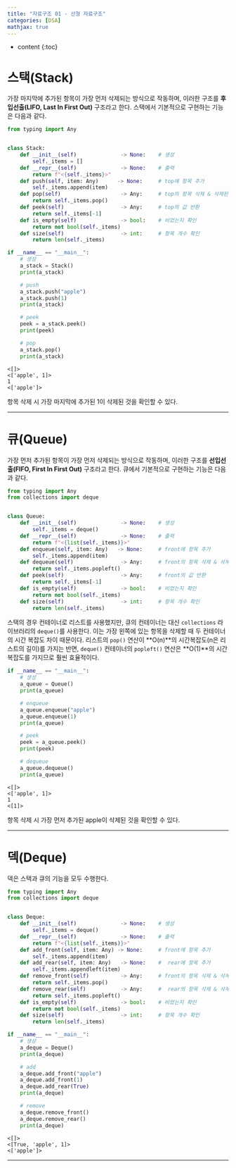 ```yaml
---
title: "자료구조 01 - 선형 자료구조"
categories: [DSA]
mathjax: true
---
```


* content
{:toc}
# 스택(Stack)

가장 마지막에 추가된 항목이 가장 먼저 삭제되는 방식으로 작동하며, 이러한 구조를 **후입선출(LIFO, Last In First Out)** 구조라고 한다. 스택에서 기본적으로 구현하는 기능은 다음과 같다.

```python
from typing import Any


class Stack:
    def __init__(self)              -> None:    # 생성
        self._items = []
    def __repr__(self)              -> None:    # 출력
        return f"<{self._items}>"
    def push(self, item: Any)      -> None:     # top에 항목 추가
        self._items.append(item)
    def pop(self)                   -> Any:     # top의 항목 삭제 & 삭제된 값 반환
        return self._items.pop()
    def peek(self)                  -> Any:     # top의 값 반환
        return self._items[-1]
    def is_empty(self)              -> bool:    # 비었는지 확인
        return not bool(self._items)
    def size(self)                  -> int:     # 항목 개수 확인
        return len(self._items)
```

```py
if __name__ == "__main__":
    # 생성
    a_stack = Stack()
    print(a_stack)

    # push
    a_stack.push("apple")
    a_stack.push(1)
    print(a_stack)

    # peek
    peek = a_stack.peek()
    print(peek)

    # pop
    a_stack.pop()
    print(a_stack)
```

```
<[]>
<['apple', 1]>        
1
<['apple']>
```

항목 삭제 시 가장 마지막에 추가된 1이 삭제된 것을 확인할 수 있다.

---

# 큐(Queue)

가장 먼저 추가된 항목이 가장 먼저 삭제되는 방식으로 작동하며, 이러한 구조를 **선입선출(FIFO, First In First Out)** 구조라고 한다. 큐에서 기본적으로 구현하는 기능은 다음과 같다.

```python
from typing import Any
from collections import deque


class Queue:
    def __init__(self)              -> None:    # 생성
        self._items = deque()
    def __repr__(self)              -> None:    # 출력
        return f"<{list(self._items)}>"
    def enqueue(self, item: Any)   -> None:     # front에 항목 추가
        self._items.append(item)
    def dequeue(self)               -> Any:     # front의 항목 삭제 & 삭제된 값 반환
        return self._items.popleft()
    def peek(self)                  -> Any:     # front의 값 반환
        return self._items[-1]
    def is_empty(self)              -> bool:    # 비었는지 확인
        return not bool(self._items)
    def size(self)                  -> int:     # 항목 개수 확인
        return len(self._items)
```

스택의 경우 컨테이너로 리스트를 사용했지만, 큐의 컨테이너는 대신 `collections` 라이브러리의 `deque()`를 사용한다. 이는 가장 왼쪽에 있는 항목을 삭제할 때 두 컨테이너의 시간 복잡도 차이 때문이다. 리스트의 `pop()` 연산이 **O(n)**의 시간복잡도(n은 리스트의 길이)를 가지는 반면, `deque()` 컨테이너의 `popleft()` 연산은 **O(1)**의 시간복잡도를 가지므로 훨씬 효율적이다.

```python
if __name__ == "__main__":
    # 생성
    a_queue = Queue()
    print(a_queue)

    # enqueue
    a_queue.enqueue("apple")
    a_queue.enqueue(1)
    print(a_queue)

    # peek
    peek = a_queue.peek()
    print(peek)

    # dequeue
    a_queue.dequeue()
    print(a_queue)
```

```
<[]>
<['apple', 1]>        
1
<[1]>
```

항목 삭제 시 가장 먼저 추가된 apple이 삭제된 것을 확인할 수 있다.

---

# 덱(Deque)

덱은 스택과 큐의 기능을 모두 수행한다.

```python
from typing import Any
from collections import deque


class Deque:
    def __init__(self)              -> None:    # 생성
        self._items = deque()
    def __repr__(self)              -> None:    # 출력
        return f"<{list(self._items)}>"
    def add_front(self, item: Any) -> None:     # front에 항목 추가
        self._items.append(item)
    def add_rear(self, item: Any)   -> None:    #  rear에 항목 추가
        self._items.appendleft(item)
    def remove_front(self)          -> Any:     # front의 항목 삭제 & 삭제된 값 반환
        return self._items.pop()
    def remove_rear(self)           -> Any:     #  rear의 항목 삭제 & 삭제된 값 반환
        return self._items.popleft()
    def is_empty(self)              -> bool:    # 비었는지 확인
        return not bool(self._items)
    def size(self)                  -> int:     # 항목 개수 확인
        return len(self._items)
```

```python
if __name__ == "__main__":
    # 생성
    a_deque = Deque()
    print(a_deque)

    # add
    a_deque.add_front("apple")
    a_deque.add_front(1)
    a_deque.add_rear(True)
    print(a_deque)

    # remove
    a_deque.remove_front()
    a_deque.remove_rear()
    print(a_deque)
```

```
<[]>
<[True, 'apple', 1]>
<['apple']>
```

---

